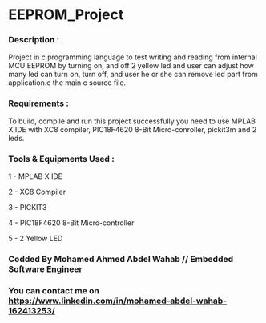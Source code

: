 # EEPROM_Project

### Description :
Project in c programming language to test writing and reading from internal MCU EEPROM by turning  on, and off  2 yellow led and user can adjust how many led can turn on, turn off, and user he or she can remove led part from application.c the main c source file.

### Requirements :
To build, compile and run this project successfully you need to use MPLAB X IDE with XC8 compiler, PIC18F4620 8-Bit Micro-conroller, pickit3m and 2 leds.

### Tools & Equipments Used :
1 - MPLAB X IDE

2 - XC8 Compiler

3 - PICKIT3

4 - PIC18F4620 8-Bit Micro-controller

5 - 2 Yellow LED

### Codded By Mohamed Ahmed Abdel Wahab // Embedded Software Engineer

### You can contact me on https://www.linkedin.com/in/mohamed-abdel-wahab-162413253/
